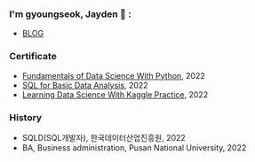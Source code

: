 ### I'm gyoungseok, Jayden 👋 :
- [BLOG](https://mydataframe.tistory.com/) 

 
### Certificate

- [Fundamentals of Data Science With Python](https://www.boostcourse.org/certificate/A20221109-086178), 2022
- [SQL for Basic Data Analysis](https://www.boostcourse.org/certificate/A20221102-415347), 2022
- [Learning Data Science With Kaggle Practice](https://www.boostcourse.org/certificate/A20221026-394437?langCode=en), 2022


### History
- SQLD(SQL개발자), 한국데이터산업진흥원, 2022
- BA, Business administration, Pusan National University, 2022










<!-- ### Portfolio:
- [SQL](https://github.com/gyoungseok/SQL)
- [Python](https://github.com/gyoungseok/Python)
 -->

<!-- ### Languages and Tools:
<code><img height="27" src='https://raw.githubusercontent.com/github/explore/80688e429a7d4ef2fca1e82350fe8e3517d3494d/topics/sql/sql.png' alt='sql'></code>
<code><img height="27" src="https://raw.githubusercontent.com/github/explore/80688e429a7d4ef2fca1e82350fe8e3517d3494d/topics/python/python.png" alt="python"></code>
<code><img height="27" src="https://raw.githubusercontent.com/github/explore/80688e429a7d4ef2fca1e82350fe8e3517d3494d/topics/git/git.png" alt="git"></code>
<code><img height="27" src="https://raw.githubusercontent.com/github/explore/80688e429a7d4ef2fca1e82350fe8e3517d3494d/topics/terminal/terminal.png" alt="terminal"></code>
 -->

